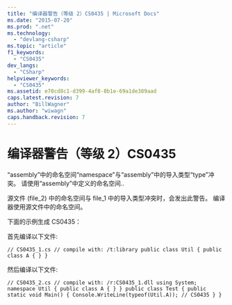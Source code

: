 ```yaml
---
title: "编译器警告（等级 2）CS0435 | Microsoft Docs"
ms.date: "2015-07-20"
ms.prod: ".net"
ms.technology: 
  - "devlang-csharp"
ms.topic: "article"
f1_keywords: 
  - "CS0435"
dev_langs: 
  - "CSharp"
helpviewer_keywords: 
  - "CS0435"
ms.assetid: e70cd8c1-d399-4af8-8b1e-69a1de389aad
caps.latest.revision: 7
author: "BillWagner"
ms.author: "wiwagn"
caps.handback.revision: 7
---
```

# 编译器警告（等级 2）CS0435
“assembly”中的命名空间“namespace”与“assembly”中的导入类型“type”冲突。 请使用“assembly”中定义的命名空间..  
  
 源文件 \(file\_2\) 中的命名空间与 file\_1 中的导入类型冲突时，会发出此警告。 编译器使用源文件中的命名空间。  
  
 下面的示例生成 CS0435：  
  
 首先编译以下文件:  
  
```  
// CS0435_1.cs // compile with: /t:library public class Util { public class A { } }  
```  
  
 然后编译以下文件:  
  
```  
// CS0435_2.cs // compile with: /r:CS0435_1.dll using System; namespace Util { public class A { } } public class Test { public static void Main() { Console.WriteLine(typeof(Util.A)); // CS0435 } }  
```